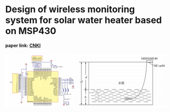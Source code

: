 # Design of wireless monitoring system for solar water heater based on MSP430
#### paper link: [CNKI](https://r.cnki.net/kcms/detail/detail.aspx?filename=HLJZ201703013&dbcode=&dbname=CJFDLAST2017&pcode=IQTT&v=MTQ5NTVFWjRSK0MzODR6aDRYbkQwTFRnMlgyaHN4RnJDVVI3dWVadWR1RkNubVdydk9MU0hCZExHNEg5Yk1ySTk=)
![avatar](./pic/msp.png)
